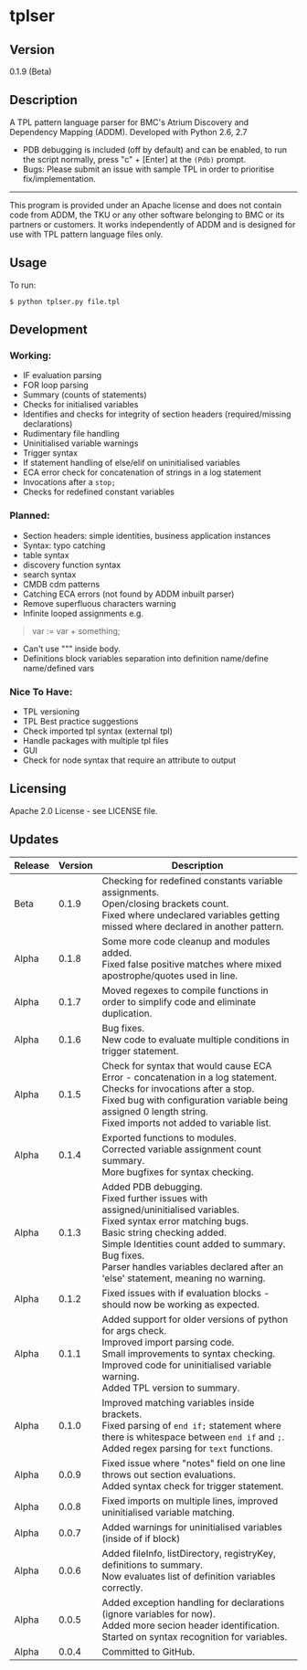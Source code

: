 # tplser

## Version

0.1.9 (Beta)

## Description

A TPL pattern language parser for BMC's Atrium Discovery and Dependency Mapping (ADDM). Developed with Python 2.6, 2.7

- PDB debugging is included (off by default) and can be enabled, to run the script normally, press "c" + [Enter] at the `(Pdb)` prompt.
- Bugs: Please submit an issue with sample TPL in order to prioritise fix/implementation.

---

This program is provided under an Apache license and does not contain code from ADDM, the TKU or any other software belonging to BMC or its partners or customers. It works independently of ADDM and is designed for use with TPL pattern language files only.

## Usage

To run:

```
$ python tplser.py file.tpl
```

## Development

### Working:

* IF evaluation parsing
* FOR loop parsing
* Summary (counts of statements)
* Checks for initialised variables
* Identifies and checks for integrity of section headers (required/missing declarations)
* Rudimentary file handling
* Uninitialised variable warnings
* Trigger syntax
* If statement handling of else/elif on uninitialised variables
* ECA error check for concatenation of strings in a log statement
* Invocations after a `stop;`
* Checks for redefined constant variables

### Planned:

* Section headers: simple identities, business application instances
* Syntax: typo catching
* table syntax
* discovery function syntax
* search syntax
* CMDB cdm patterns
* Catching ECA errors (not found by ADDM inbuilt parser)
* Remove superfluous characters warning
* Infinite looped assignments e.g.
>   var := var + something;
* Can't use """ inside body.
* Definitions block variables separation into definition name/define name/defined vars

### Nice To Have:

* TPL versioning
* TPL Best practice suggestions
* Check imported tpl syntax (external tpl)
* Handle packages with multiple tpl files
* GUI
* Check for node syntax that require an attribute to output

## Licensing

Apache 2.0 License - see LICENSE file.

## Updates

| Release | Version | Description |
| --- | --- | --- |
| Beta | 0.1.9 | Checking for redefined constants variable assignments.<br>Open/closing brackets count.<br>Fixed where undeclared variables getting missed where declared in another pattern. |
| Alpha | 0.1.8 | Some more code cleanup and modules added.<br>Fixed false positive matches where mixed apostrophe/quotes used in line. |
| Alpha | 0.1.7 | Moved regexes to compile functions in order to simplify code and eliminate duplication. |
| Alpha | 0.1.6 | Bug fixes.<br>New code to evaluate multiple conditions in trigger statement. |
| Alpha | 0.1.5 | Check for syntax that would cause ECA Error - concatenation in a log statement.<br>Checks for invocations after a stop.<br>Fixed bug with configuration variable being assigned 0 length string.<br>Fixed imports not added to variable list. |
| Alpha | 0.1.4 | Exported functions to modules.<br>Corrected variable assignment count summary.<br>More bugfixes for syntax checking. |
| Alpha | 0.1.3 | Added PDB debugging.<br>Fixed further issues with assigned/uninitialised variables.<br>Fixed syntax error matching bugs.<br>Basic string checking added.<br>Simple Identities count added to summary. Bug fixes.<br>Parser handles variables declared after an 'else' statement, meaning no warning. |
| Alpha | 0.1.2 | Fixed issues with if evaluation blocks - should now be working as expected. |
| Alpha | 0.1.1 | Added support for older versions of python for args check.<br>Improved import parsing code.<br>Small improvements to syntax checking.<br>Improved code for uninitialised variable warning.<br>Added TPL version to summary. |
| Alpha | 0.1.0 | Improved matching variables inside brackets.<br>Fixed parsing of `end if;` statement where there is whitespace between `end if` and `;`.<br>Added regex parsing for `text` functions. |
| Alpha | 0.0.9 | Fixed issue where "notes" field on one line throws out section evaluations.<br>Added syntax check for trigger statement. |
| Alpha | 0.0.8 | Fixed imports on multiple lines, improved uninitialised variable matching. |
| Alpha | 0.0.7 | Added warnings for uninitialised variables (inside of if block) |
| Alpha | 0.0.6 | Added fileInfo, listDirectory, registryKey, definitions to summary.<br>Now evaluates list of definition variables correctly. |
| Alpha | 0.0.5 | Added exception handling for declarations (ignore variables for now).<br>Added more secion header identification.<br>Started on syntax recognition for variables. |
| Alpha | 0.0.4 | Committed to GitHub. |
